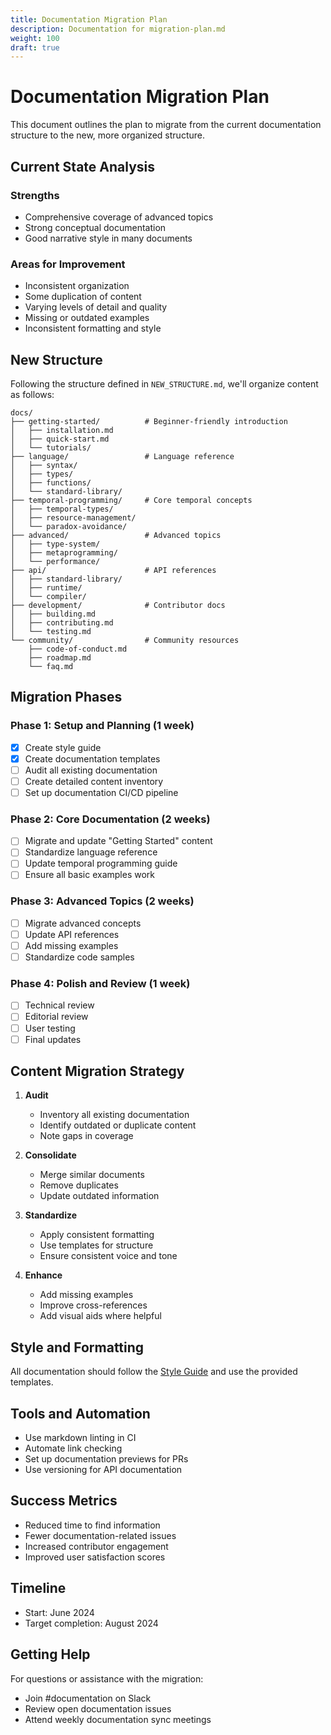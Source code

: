 ```yaml
---
title: Documentation Migration Plan
description: Documentation for migration-plan.md
weight: 100
draft: true
---
```


# Documentation Migration Plan

This document outlines the plan to migrate from the current documentation structure to the new, more organized structure.

## Current State Analysis

### Strengths
- Comprehensive coverage of advanced topics
- Strong conceptual documentation
- Good narrative style in many documents

### Areas for Improvement
- Inconsistent organization
- Some duplication of content
- Varying levels of detail and quality
- Missing or outdated examples
- Inconsistent formatting and style

## New Structure

Following the structure defined in `NEW_STRUCTURE.md`, we'll organize content as follows:

```
docs/
├── getting-started/          # Beginner-friendly introduction
│   ├── installation.md
│   ├── quick-start.md
│   └── tutorials/
├── language/                 # Language reference
│   ├── syntax/
│   ├── types/
│   ├── functions/
│   └── standard-library/
├── temporal-programming/     # Core temporal concepts
│   ├── temporal-types/
│   ├── resource-management/
│   └── paradox-avoidance/
├── advanced/                 # Advanced topics
│   ├── type-system/
│   ├── metaprogramming/
│   └── performance/
├── api/                      # API references
│   ├── standard-library/
│   ├── runtime/
│   └── compiler/
├── development/              # Contributor docs
│   ├── building.md
│   ├── contributing.md
│   └── testing.md
└── community/                # Community resources
    ├── code-of-conduct.md
    ├── roadmap.md
    └── faq.md
```

## Migration Phases

### Phase 1: Setup and Planning (1 week)
- [x] Create style guide
- [x] Create documentation templates
- [ ] Audit all existing documentation
- [ ] Create detailed content inventory
- [ ] Set up documentation CI/CD pipeline

### Phase 2: Core Documentation (2 weeks)
- [ ] Migrate and update "Getting Started" content
- [ ] Standardize language reference
- [ ] Update temporal programming guide
- [ ] Ensure all basic examples work

### Phase 3: Advanced Topics (2 weeks)
- [ ] Migrate advanced concepts
- [ ] Update API references
- [ ] Add missing examples
- [ ] Standardize code samples

### Phase 4: Polish and Review (1 week)
- [ ] Technical review
- [ ] Editorial review
- [ ] User testing
- [ ] Final updates

## Content Migration Strategy

1. **Audit**
   - Inventory all existing documentation
   - Identify outdated or duplicate content
   - Note gaps in coverage

2. **Consolidate**
   - Merge similar documents
   - Remove duplicates
   - Update outdated information

3. **Standardize**
   - Apply consistent formatting
   - Use templates for structure
   - Ensure consistent voice and tone

4. **Enhance**
   - Add missing examples
   - Improve cross-references
   - Add visual aids where helpful

## Style and Formatting

All documentation should follow the [Style Guide](./contributing/style-guide.md) and use the provided templates.

## Tools and Automation

- Use markdown linting in CI
- Automate link checking
- Set up documentation previews for PRs
- Use versioning for API documentation

## Success Metrics

- Reduced time to find information
- Fewer documentation-related issues
- Increased contributor engagement
- Improved user satisfaction scores

## Timeline

- Start: June 2024
- Target completion: August 2024

## Getting Help

For questions or assistance with the migration:
- Join #documentation on Slack
- Review open documentation issues
- Attend weekly documentation sync meetings